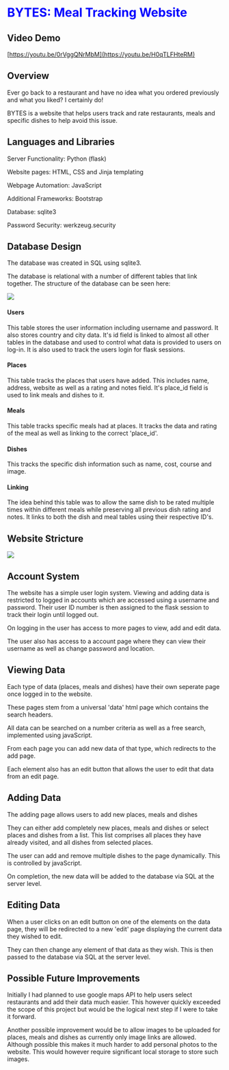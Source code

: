 # <span style="color:blue"> BYTES: Meal Tracking Website</span>

## **Video Demo**
[https://youtu.be/0rVggQNrMbM](https://youtu.be/H0qTLFHteRM)

## **Overview**
Ever go back to a restaurant and have no idea what you ordered previously and what you liked? I certainly do!

BYTES is a website that helps users track and rate restaurants, meals and specific dishes to help avoid this issue.

## **Languages and Libraries**

<p>Server Functionality: Python (flask)</p>
<p>Website pages: HTML, CSS and Jinja templating</p>
<p>Webpage Automation: JavaScript</p>
<p>Additional Frameworks: Bootstrap</p>
<p>Database: sqlite3</p>
<p>Password Security: werkzeug.security</p>

## **Database Design**
<p>The database was created in SQL using sqlite3.</p>
<p>The database is relational with a number of different tables that link together. The structure of the database can be seen
here:</p>

<img src="https://github.com/jonnymortemore/Bytes/assets/79447139/d7125d4e-0c12-4c9b-9588-f9f58c4ec89a">


#### Users
This table stores the user information including username and password. It also stores country and city data. It's id field is linked to almost all other tables in the database and used to control what data is provided to users on log-in. It is also used to track the users login for flask sessions.

#### Places
This table tracks the places that users have added. This includes name, address, website as well as a rating and notes field. It's place_id field is used to link meals and dishes to it.

#### Meals
This table tracks specific meals had at places. It tracks the data and rating of the meal as well as linking to the correct 'place_id'.

#### Dishes
This tracks the specific dish information such as name, cost, course and image.

#### Linking
The idea behind this table was to allow the same dish to be rated multiple times within different meals while preserving all previous dish rating and notes. It links to both the dish and meal tables using their respective ID's.

## **Website Stricture**
<img src="https://github.com/jonnymortemore/Bytes/assets/79447139/7868a8da-2597-4f85-8bd4-05f25afdea4a">


## **Account System**
<p>The website has a simple user login system. Viewing and adding data is restricted to logged in accounts which are accessed using a username and password. Their user ID number is then assigned to the flask session to track their login until logged out.</p>
<p>On logging in the user has access to more pages to view, add and edit data.</p>
<p>The user also has access to a account page where they can view their username as well as change password and location. </p>



## **Viewing Data**
<p>Each type of data (places, meals and dishes) have their own seperate page once logged in to the website.</p>
<p>These pages stem from a universal 'data' html page which contains the search headers.</p>
<P>All data can be searched on a number criteria as well as a free search, implemented using javaScript.</p>
<p>From each page you can add new data of that type, which redirects to the add page.</p>
<p>Each element also has an edit button that allows the user to edit that data from an edit page. </p>


## **Adding Data**
<p>The adding page allows users to add new places, meals and dishes</p>
<p>They can either add completely new places, meals and dishes or select places and dishes from a list. This list comprises all places they have already visited, and all dishes from selected places.</p>
<p>The user can add and remove multiple dishes to the page dynamically. This is controlled by javaScript.</p>
<p>On completion, the new data will be added to the database via SQL at the server level. </p>

## **Editing Data**
<p>When a user clicks on an edit button on one of the elements on the data page, they will be redirected to a new 'edit' page displaying the current data they wished to edit.</p>
<p>They can then change any element of that data as they wish. This is then passed to the database via SQL at the server level. </p>

## **Possible Future Improvements**
Initially I had planned to use google maps API to help users select restaurants and add their data much easier. This however quickly exceeded the scope of this project but would be the logical next step if I were to take it forward.

Another possible improvement would be to allow images to be uploaded for places, meals and dishes as currently only image links are allowed. Although possible this makes it much harder to add personal photos to the website. This would however require significant local storage to store such images.


